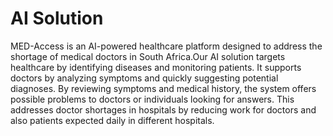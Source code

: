# AI Solution

MED-Access is an  AI-powered healthcare platform designed to address the shortage of medical doctors in South Africa.Our AI solution targets healthcare by identifying diseases and monitoring patients. It supports doctors by analyzing symptoms and quickly suggesting potential diagnoses. By reviewing symptoms and medical history, the system offers possible problems to doctors or individuals looking for answers. This addresses doctor shortages in hospitals by reducing work for doctors and also patients expected daily in different hospitals.
